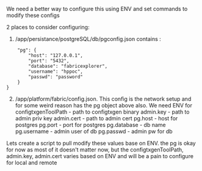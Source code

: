 We need a better way to configure this using ENV and set commands to modify these configs

2 places to consider configuring:
1. /app/persistance/postgreSQL/db/pgconfig.json contains :
```{
    "pg": {
        "host": "127.0.0.1",
        "port": "5432",
        "database": "fabricexplorer",
        "username": "hppoc",
        "passwd": "password"
    }
}
```

2. /app/platform/fabric/config.json. This config is the network setup and for some weird reason has the pg object above also.
We need ENV for 
configtxgenToolPath - path to configtxgen binary
admin.key - path to admin priv key
admin.cert - path to admin cert
pg.host - host for postgres
pg.port - port for postgres
pg.database - db name
pg.username - admin user of db
pg.passwd - admin pw for db

Lets create a script to pull modify these values base on ENV. the pg is okay for now as most of it doesn't matter now, but the
configtxgenToolPath, admin.key, admin.cert varies based on ENV and will be a pain to configure for local and remote